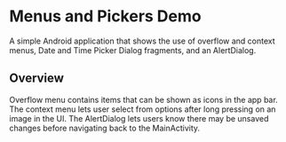 # Menus and Pickers Demo
A simple Android application that shows the use of overflow and context menus, Date and Time Picker Dialog fragments, and an AlertDialog.

## Overview
Overflow menu contains items that can be shown as icons in the app bar. The context menu lets user select from options after long pressing on an image in the UI. The AlertDialog lets users know there may be unsaved changes before navigating back to the MainActivity.
